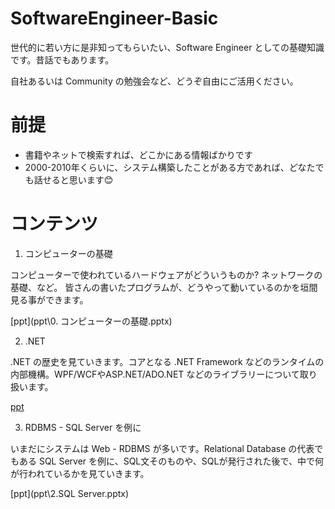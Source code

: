 # SoftwareEngineer-Basic
世代的に若い方に是非知ってもらいたい、Software Engineer としての基礎知識です。昔話でもあります。

自社あるいは Community の勉強会など、どうぞ自由にご活用ください。

# 前提
- 書籍やネットで検索すれば、どこかにある情報ばかりです
- 2000-2010年くらいに、システム構築したことがある方であれば、どなたでも話せると思います😊

# コンテンツ

1. コンピューターの基礎

コンピューターで使われているハードウェアがどういうものか?
ネットワークの基礎、など。
皆さんの書いたプログラムが、どうやって動いているのかを垣間見る事ができます。

[ppt](ppt\0. コンピューターの基礎.pptx)

2. .NET

.NET の歴史を見ていきます。コアとなる .NET Framework などのランタイムの内部機構。WPF/WCFやASP.NET/ADO.NET などのライブラリーについて取り扱います。

[ppt](ppt\1..NET.pptx)

3. RDBMS - SQL Server を例に

いまだにシステムは Web - RDBMS が多いです。Relational Database の代表でもある SQL Server を例に、SQL文そのものや、SQLが発行された後で、中で何が行われているかを見ていきます。

[ppt](ppt\2.SQL Server.pptx)
